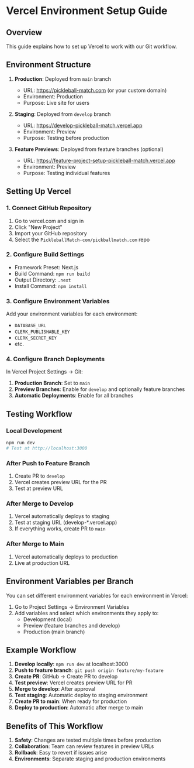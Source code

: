 # Vercel Environment Setup Guide

## Overview
This guide explains how to set up Vercel to work with our Git workflow.

## Environment Structure

1. **Production**: Deployed from `main` branch
   - URL: https://pickleball-match.com (or your custom domain)
   - Environment: Production
   - Purpose: Live site for users

2. **Staging**: Deployed from `develop` branch
   - URL: https://develop-pickleball-match.vercel.app
   - Environment: Preview
   - Purpose: Testing before production

3. **Feature Previews**: Deployed from feature branches (optional)
   - URL: https://feature-project-setup-pickleball-match.vercel.app
   - Environment: Preview
   - Purpose: Testing individual features

## Setting Up Vercel

### 1. Connect GitHub Repository
1. Go to vercel.com and sign in
2. Click "New Project"
3. Import your GitHub repository
4. Select the `PickleballMatch-com/pickballmatch.com` repo

### 2. Configure Build Settings
- Framework Preset: Next.js
- Build Command: `npm run build`
- Output Directory: `.next`
- Install Command: `npm install`

### 3. Configure Environment Variables
Add your environment variables for each environment:
- `DATABASE_URL`
- `CLERK_PUBLISHABLE_KEY`
- `CLERK_SECRET_KEY`
- etc.

### 4. Configure Branch Deployments
In Vercel Project Settings → Git:

1. **Production Branch**: Set to `main`
2. **Preview Branches**: Enable for `develop` and optionally feature branches
3. **Automatic Deployments**: Enable for all branches

## Testing Workflow

### Local Development
```bash
npm run dev
# Test at http://localhost:3000
```

### After Push to Feature Branch
1. Create PR to `develop`
2. Vercel creates preview URL for the PR
3. Test at preview URL

### After Merge to Develop
1. Vercel automatically deploys to staging
2. Test at staging URL (develop-*.vercel.app)
3. If everything works, create PR to `main`

### After Merge to Main
1. Vercel automatically deploys to production
2. Live at production URL

## Environment Variables per Branch

You can set different environment variables for each environment in Vercel:

1. Go to Project Settings → Environment Variables
2. Add variables and select which environments they apply to:
   - Development (local)
   - Preview (feature branches and develop)
   - Production (main branch)

## Example Workflow

1. **Develop locally**: `npm run dev` at localhost:3000
2. **Push to feature branch**: `git push origin feature/my-feature`
3. **Create PR**: GitHub → Create PR to develop
4. **Test preview**: Vercel creates preview URL for PR
5. **Merge to develop**: After approval
6. **Test staging**: Automatic deploy to staging environment
7. **Create PR to main**: When ready for production
8. **Deploy to production**: Automatic after merge to main

## Benefits of This Workflow

1. **Safety**: Changes are tested multiple times before production
2. **Collaboration**: Team can review features in preview URLs
3. **Rollback**: Easy to revert if issues arise
4. **Environments**: Separate staging and production environments